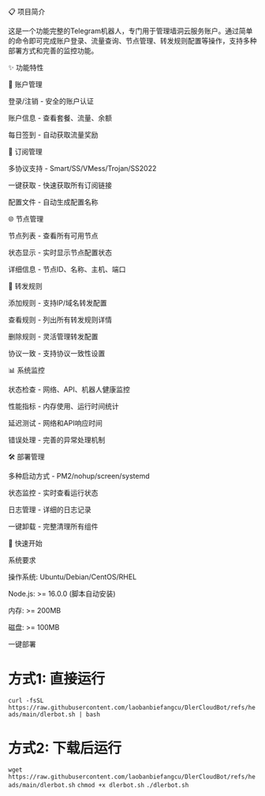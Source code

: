 📋 项目简介

这是一个功能完整的Telegram机器人，专门用于管理墙洞云服务账户。通过简单的命令即可完成账户登录、流量查询、节点管理、转发规则配置等操作，支持多种部署方式和完善的监控功能。

✨ 功能特性

🔐 账户管理 

登录/注销 - 安全的账户认证

账户信息 - 查看套餐、流量、余额

每日签到 - 自动获取流量奖励


📱 订阅管理

多协议支持 - Smart/SS/VMess/Trojan/SS2022

一键获取 - 快速获取所有订阅链接

配置文件 - 自动生成配置名称


🌐 节点管理

节点列表 - 查看所有可用节点

状态显示 - 实时显示节点配置状态

详细信息 - 节点ID、名称、主机、端口


🔄 转发规则

添加规则 - 支持IP/域名转发配置

查看规则 - 列出所有转发规则详情

删除规则 - 灵活管理转发配置

协议一致 - 支持协议一致性设置


📊 系统监控

状态检查 - 网络、API、机器人健康监控

性能指标 - 内存使用、运行时间统计

延迟测试 - 网络和API响应时间

错误处理 - 完善的异常处理机制


🛠️ 部署管理

多种启动方式 - PM2/nohup/screen/systemd

状态监控 - 实时查看运行状态

日志管理 - 详细的日志记录

一键卸载 - 完整清理所有组件


🚀 快速开始

系统要求

操作系统: Ubuntu/Debian/CentOS/RHEL

Node.js: >= 16.0.0 (脚本自动安装)

内存: >= 200MB

磁盘: >= 100MB

一键部署

# 方式1: 直接运行
```curl -fsSL https://raw.githubusercontent.com/laobanbiefangcu/DlerCloudBot/refs/heads/main/dlerbot.sh | bash```

# 方式2: 下载后运行
```wget https://raw.githubusercontent.com/laobanbiefangcu/DlerCloudBot/refs/heads/main/dlerbot.sh```
```chmod +x dlerbot.sh```
```./dlerbot.sh```


